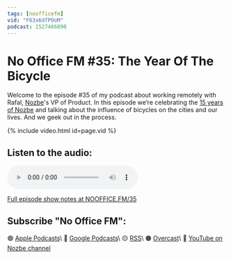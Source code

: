 ```yaml
---
tags: [noofficefm]
vid: "F63x6dfPOoM"
podcast: 1527466890
---
```


# No Office FM #35: The Year Of The Bicycle

Welcome to the episode #35 of my podcast about working remotely with Rafal, [Nozbe][n]'s VP of Product. In this episode we’re celebrating the [15 years of Nozbe](/nozbe15) and talking about the influence of bicycles on the cities and our lives. And we geek out in the process.

{% include video.html id=page.vid %}

<!--More-->

## Listen to the audio:

<audio controls>
<source src="https://media.transistor.fm/18c572f6/8601b809.mp3" type="audio/mpeg">
</audio>



[Full episode show notes at NOOFFICE.FM/35](https://nooffice.fm/35)

## Subscribe "No Office FM":

🟣 [Apple Podcasts](https://podcasts.apple.com/podcast/no-office/id1527466890)\\
🔵 [Google Podcasts](https://podcasts.google.com/feed/aHR0cHM6Ly9mZWVkcy50cmFuc2lzdG9yLmZtL25vb2ZmaWNl)\\
🟡 [RSS](https://nozbe.com/nooffice.rss)\\
🟠 [Overcast](https://overcast.fm/itunes1527466890/no-office)\\
🔴 [YouTube on Nozbe channel](https://youtube.com/NozbeCom)

<!--podcast: 1527466890-->

[n]: https://michael.gratis/nozbe
[np]: https://michael.gratis/nozbepersonal